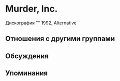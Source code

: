 # Murder, Inc.

Дискография
"" 1992, Alternative

## Отношения с другими группами


## Обсуждения


## Упоминания

